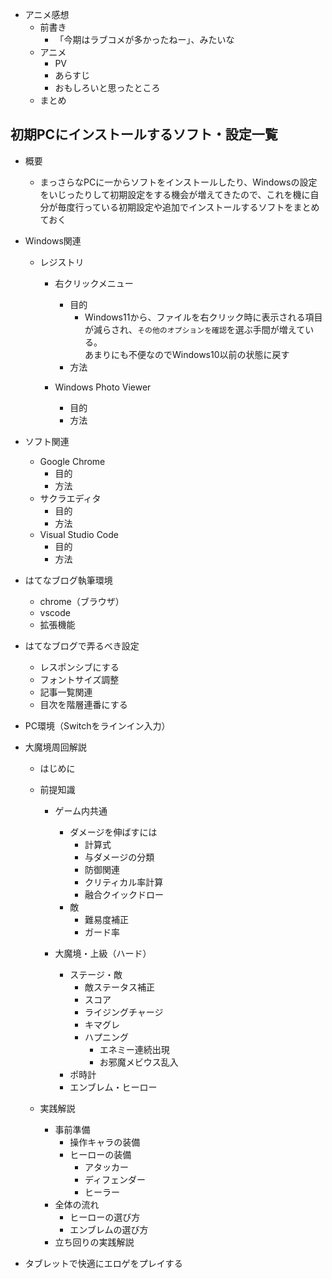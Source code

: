 - アニメ感想
  - 前書き
    - 「今期はラブコメが多かったねー」、みたいな
  - アニメ
    - PV
    - あらすじ
    - おもしろいと思ったところ
  - まとめ


## 初期PCにインストールするソフト・設定一覧
  - 概要
    - まっさらなPCに一からソフトをインストールしたり、Windowsの設定をいじったりして初期設定をする機会が増えてきたので、これを機に自分が毎度行っている初期設定や追加でインストールするソフトをまとめておく
  - Windows関連
    - レジストリ
      - 右クリックメニュー
        - 目的
          - Windows11から、ファイルを右クリック時に表示される項目が減らされ、`その他のオプションを確認`を選ぶ手間が増えている。  
          あまりにも不便なのでWindows10以前の状態に戻す
        - 方法

      - Windows Photo Viewer
        - 目的
        - 方法
  - ソフト関連
    - Google Chrome
      - 目的
      - 方法
    - サクラエディタ
      - 目的
      - 方法
    - Visual Studio Code
      - 目的
      - 方法



- はてなブログ執筆環境
  - chrome（ブラウザ）
  - vscode
  - 拡張機能




- はてなブログで弄るべき設定
  - レスポンシブにする
  - フォントサイズ調整
  - 記事一覧関連
  - 目次を階層連番にする


- PC環境（Switchをラインイン入力）


- 大魔境周回解説
  - はじめに

  - 前提知識
    - ゲーム内共通
      - ダメージを伸ばすには
        - 計算式
        - 与ダメージの分類
        - 防御関連
        - クリティカル率計算
        - 融合クイックドロー
      - 敵
        - 難易度補正
        - ガード率

    - 大魔境・上級（ハード）
      - ステージ・敵
        - 敵ステータス補正
        - スコア
        - ライジングチャージ
        - キマグレ
        - ハプニング
          - エネミー連続出現
          - お邪魔メビウス乱入
      - ポ時計
      - エンブレム・ヒーロー


  - 実践解説
    - 事前準備
      - 操作キャラの装備
      - ヒーローの装備
        - アタッカー
        - ディフェンダー
        - ヒーラー
    - 全体の流れ
      - ヒーローの選び方
      - エンブレムの選び方
    - 立ち回りの実践解説

- タブレットで快適にエロゲをプレイする

